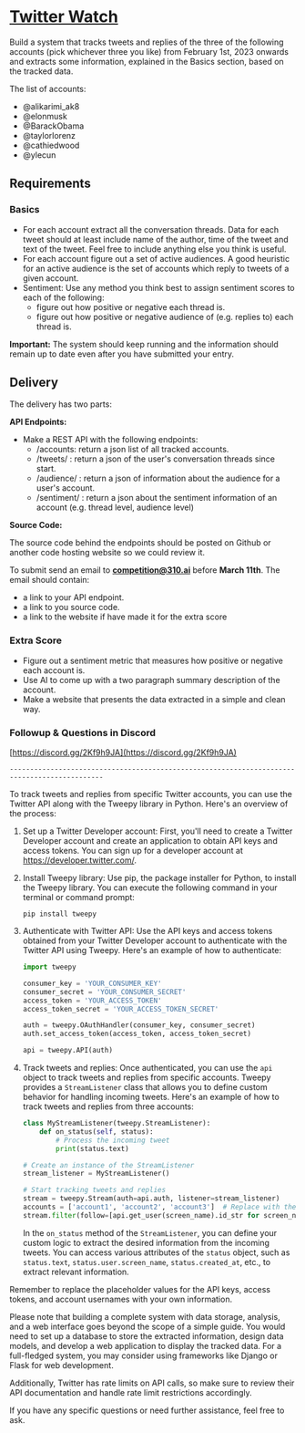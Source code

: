 # [Twitter Watch](https://equatorial-sternum-35b.notion.site/Twitter-Watch-052f5ae4fd1d440ba7a590af040065e4)
Build a system that tracks tweets and replies of the three of the following accounts (pick whichever three you like) from February 1st, 2023 onwards and extracts some information, explained in the Basics section, based on the tracked data.


The list of accounts:

- @alikarimi_ak8
- @elonmusk
- @BarackObama
- @taylorlorenz
- @cathiedwood
- @ylecun


## Requirements

### Basics

- For each account extract all the conversation threads. Data for each tweet
should at least include name of the author, time of the tweet and
text of the tweet. Feel free to include anything else you think is useful.
- For each account figure out a set of active audiences. A good heuristic for an active
audience is the set of accounts which reply to tweets of a given account.
- Sentiment:
Use any method you think best to assign sentiment scores to each of the following:
    - figure out how positive or negative each thread is.
    - figure out how positive or negative audience of (e.g. replies to) each thread is.

**Important:** The system should keep running and the information should remain up to date even after you have submitted your entry.

## Delivery

The delivery has two parts:

**API Endpoints:**

- Make a REST API with the following endpoints:
    - /accounts: return a json list of all tracked accounts.
    - /tweets/<twitter-handle> : return a json of the user's conversation threads since start.
    - /audience/<twitter-handle> : return a json of information about the audience for a user's account.
    - /sentiment/<twitter-handle> : return a json about the sentiment information of an account (e.g. thread level, audience level)

**Source Code:**

The source code behind the endpoints should be posted on Github or another code hosting website so we could review it.

To submit send an email to **competition@310.ai** before **March 11th**. The email should contain:

- a link to your API endpoint.
- a link to you source code.
- a link to the website if have made it for the extra score

    
### Extra Score

- Figure out a sentiment metric that measures how positive or negative each account is.
- Use AI to come up with a two paragraph summary description of the account.
- Make a website that presents the data extracted in a simple and clean way.

### Followup & Questions in Discord

[https://discord.gg/2Kf9h9JA](https://discord.gg/2Kf9h9JA)
    
    
    ---------------------------------------------------------------------------------------------

To track tweets and replies from specific Twitter accounts, you can use the Twitter API along with the Tweepy library in Python. Here's an overview of the process:

1. Set up a Twitter Developer account: First, you'll need to create a Twitter Developer account and create an application to obtain API keys and access tokens. You can sign up for a developer account at https://developer.twitter.com/.

2. Install Tweepy library: Use pip, the package installer for Python, to install the Tweepy library. You can execute the following command in your terminal or command prompt:
   ```
   pip install tweepy
   ```

3. Authenticate with Twitter API: Use the API keys and access tokens obtained from your Twitter Developer account to authenticate with the Twitter API using Tweepy. Here's an example of how to authenticate:
   ```python
   import tweepy

   consumer_key = 'YOUR_CONSUMER_KEY'
   consumer_secret = 'YOUR_CONSUMER_SECRET'
   access_token = 'YOUR_ACCESS_TOKEN'
   access_token_secret = 'YOUR_ACCESS_TOKEN_SECRET'

   auth = tweepy.OAuthHandler(consumer_key, consumer_secret)
   auth.set_access_token(access_token, access_token_secret)

   api = tweepy.API(auth)
   ```

4. Track tweets and replies: Once authenticated, you can use the `api` object to track tweets and replies from specific accounts. Tweepy provides a `StreamListener` class that allows you to define custom behavior for handling incoming tweets. Here's an example of how to track tweets and replies from three accounts:
   ```python
   class MyStreamListener(tweepy.StreamListener):
       def on_status(self, status):
           # Process the incoming tweet
           print(status.text)

   # Create an instance of the StreamListener
   stream_listener = MyStreamListener()

   # Start tracking tweets and replies
   stream = tweepy.Stream(auth=api.auth, listener=stream_listener)
   accounts = ['account1', 'account2', 'account3']  # Replace with the desired account usernames
   stream.filter(follow=[api.get_user(screen_name).id_str for screen_name in accounts], is_async=True)
   ```

   In the `on_status` method of the `StreamListener`, you can define your custom logic to extract the desired information from the incoming tweets. You can access various attributes of the `status` object, such as `status.text`, `status.user.screen_name`, `status.created_at`, etc., to extract relevant information.

Remember to replace the placeholder values for the API keys, access tokens, and account usernames with your own information.

Please note that building a complete system with data storage, analysis, and a web interface goes beyond the scope of a simple guide. You would need to set up a database to store the extracted information, design data models, and develop a web application to display the tracked data. For a full-fledged system, you may consider using frameworks like Django or Flask for web development.

Additionally, Twitter has rate limits on API calls, so make sure to review their API documentation and handle rate limit restrictions accordingly.

If you have any specific questions or need further assistance, feel free to ask.
